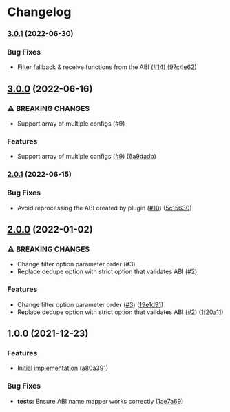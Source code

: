 # Changelog

### [3.0.1](https://www.github.com/projectsophon/hardhat-diamond-abi/compare/v3.0.0...v3.0.1) (2022-06-30)

### Bug Fixes

- Filter fallback & receive functions from the ABI ([#14](https://www.github.com/projectsophon/hardhat-diamond-abi/issues/14)) ([97c4e62](https://www.github.com/projectsophon/hardhat-diamond-abi/commit/97c4e62c2f250eb83d3364156395069d1527deef))

## [3.0.0](https://www.github.com/projectsophon/hardhat-diamond-abi/compare/v2.0.1...v3.0.0) (2022-06-16)

### ⚠ BREAKING CHANGES

- Support array of multiple configs (#9)

### Features

- Support array of multiple configs ([#9](https://www.github.com/projectsophon/hardhat-diamond-abi/issues/9)) ([6a9dadb](https://www.github.com/projectsophon/hardhat-diamond-abi/commit/6a9dadbec82bb2ba792552df0f92ffd379f60880))

### [2.0.1](https://www.github.com/projectsophon/hardhat-diamond-abi/compare/v2.0.0...v2.0.1) (2022-06-15)

### Bug Fixes

- Avoid reprocessing the ABI created by plugin ([#10](https://www.github.com/projectsophon/hardhat-diamond-abi/issues/10)) ([5c15630](https://www.github.com/projectsophon/hardhat-diamond-abi/commit/5c15630dd78a1a6dd02e7358b17941e4d978cb06))

## [2.0.0](https://www.github.com/projectsophon/hardhat-diamond-abi/compare/v1.0.0...v2.0.0) (2022-01-02)

### ⚠ BREAKING CHANGES

- Change filter option parameter order (#3)
- Replace dedupe option with strict option that validates ABI (#2)

### Features

- Change filter option parameter order ([#3](https://www.github.com/projectsophon/hardhat-diamond-abi/issues/3)) ([19e1d91](https://www.github.com/projectsophon/hardhat-diamond-abi/commit/19e1d91f21d8273162dd1aaf1a064ee5647bfbdb))
- Replace dedupe option with strict option that validates ABI ([#2](https://www.github.com/projectsophon/hardhat-diamond-abi/issues/2)) ([1f20a11](https://www.github.com/projectsophon/hardhat-diamond-abi/commit/1f20a11f549fadb50997c2f4d8a98cfb8cae3673))

## 1.0.0 (2021-12-23)

### Features

- Initial implementation ([a80a391](https://www.github.com/projectsophon/hardhat-diamond-abi/commit/a80a391143fb26e70ed80cb2d173267f91da5e9f))

### Bug Fixes

- **tests:** Ensure ABI name mapper works correctly ([1ae7a69](https://www.github.com/projectsophon/hardhat-diamond-abi/commit/1ae7a69f9f10053d6f5bf7409be4771958bd7e91))
